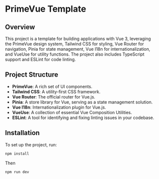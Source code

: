 # PrimeVue Template

## Overview

This project is a template for building applications with Vue 3, leveraging the PrimeVue design system, Tailwind CSS for styling, Vue Router for navigation, Pinia for state management, Vue I18n for internationalization, and VueUse for utility functions. The project also includes TypeScript support and ESLint for code linting.

## Project Structure

- **PrimeVue**: A rich set of UI components.
- **Tailwind CSS**: A utility-first CSS framework.
- **Vue Router**: The official router for Vue.js.
- **Pinia**: A store library for Vue, serving as a state management solution.
- **Vue I18n**: Internationalization plugin for Vue.js.
- **VueUse**: A collection of essential Vue Composition Utilities.
- **ESLint**: A tool for identifying and fixing linting issues in your codebase.

## Installation

To set up the project, run:

```bash
npm install
```
Then
```bash
npm run dev
```